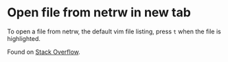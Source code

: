 # Open file from netrw in new tab

To open a file from netrw, the default vim file listing, press `t` when the file is highlighted.

Found on [Stack Overflow](https://vi.stackexchange.com/questions/13344/open-multiple-files-in-tabs-from-explore-mode#answer-13345).

